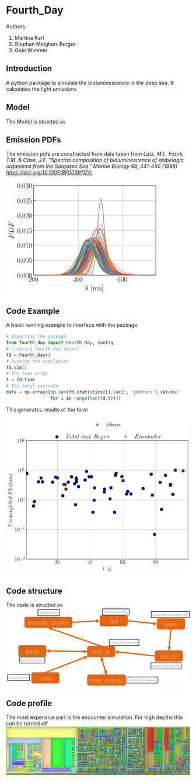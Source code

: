 # Fourth_Day

Authors:

1. Martina Karl
2. Stephan Meighen-Berger
3. Golo Wimmer

## Introduction

A python package to simulate the bioluminescence in the deep sea.
It calculates the light emissions

## Model

The Model is structed as

## Emission PDFs

The emission pdfs are constructed from data taken from
*Latz, M.I., Frank, T.M. & Case, J.F.
"Spectral composition of bioluminescence of epipelagic organisms from the Sargasso Sea."
Marine Biology 98, 441-446 (1988) <https://doi.org/10.1007/BF00391120.>*

![Unweighted PDFs](images/Spectrum_Example.png)

## Code Example

A basic running example to interface with the package

```python
# Importing the package
from fourth_day import Fourth_Day, config
# Creating fourth day object
fd = Fourth_Day()
# Running the simulation
fd.sim()
# The time array
t = fd.time
# The total emission
data = np.array([np.sum(fd.statistics[i].loc[:, 'photons'].values)
                 for i in range(len(fd.t))])
```

This generates results of the form

![Example results](images/MC_Example.png)

## Code structure

The code is structed as
![Sketch of the model](images/Structure.png)

## Code profile

The most expensive part is the encounter simulation.
For high depths this can be turned off
![Sketch of the model](images/CodeProfile.png)
